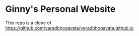 # Ginny's Personal Website

This repo is a clone of
https://github.com/varadbhogayata/varadbhogayata.github.io